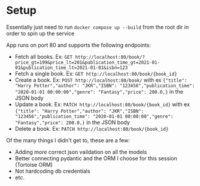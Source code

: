 # Setup

Essentially just need to run `docker compose up --build` from the root dir in order to spin up the service

App runs on port 80 and supports the following endpoints:
- Fetch all books. Ex: `GET http://localhost:80/book/?price_gt=199&price_lt=201&publication_time_gt=2021-01-01&publication_time_lt=2021-01-01&isbn=123`
- Fetch a single book. Ex: `GET http://localhost:80/book/{book_id}`
- Create a book. Ex: `POST http://localhost:80/book/` with ex `{"title": "Harry Potter","author": "JKR","ISBN": "123456","publication_time": "2020-01-01 00:00:00","genre": "Fantasy","price": 200.0,}` in the JSON body
- Update a book. Ex: `PATCH http://localhost:80/book/{book_id}` with ex `{"title": "Harry Potter","author": "JKR","ISBN": "123456","publication_time": "2020-01-01 00:00:00","genre": "Fantasy","price": 200.0,}` in the JSON body
- Delete a book. Ex: `PATCH http://localhost:80/book/{book_id}`

Of the many things I didn't get to, these are a few:
- Adding more correct json vaildation on all the models
- Better connecting pydantic and the ORM I choose for this session (Tortoise ORM)
- Not hardcoding db credentials
- etc.
